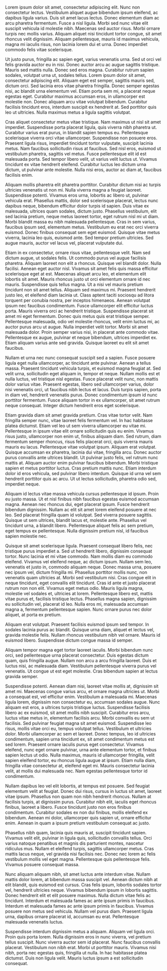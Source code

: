 <!-- json {
    "title": "About",
    "template": "page"
} -->

Lorem ipsum dolor sit amet, consectetur adipiscing elit. Nunc non consectetur lectus. Vestibulum aliquet augue bibendum ipsum eleifend, ac dapibus ligula varius. Duis sit amet lacus lectus. Donec elementum diam ac arcu pharetra fermentum. Fusce a nisl ligula. Morbi sed nunc vitae elit suscipit vehicula id molestie nibh. Maecenas sed auctor risus. Morbi ornare turpis nec mollis varius. Aliquam aliquet nisi tincidunt tortor congue, sit amet rhoncus velit dignissim. Aliquam pellentesque, mauris id maximus vehicula, magna mi iaculis risus, non lacinia lorem dui et urna. Donec imperdiet commodo felis vitae scelerisque.

Ut justo purus, fringilla ac sapien eget, varius venenatis urna. Sed ut orci vel felis gravida auctor eu in nisi. Donec auctor arcu ac augue sagittis tristique. Mauris sed mattis nulla. Donec sed eros magna. Curabitur rutrum sapien sodales, volutpat urna ut, sodales tellus. Lorem ipsum dolor sit amet, consectetur adipiscing elit. Aliquam eget est semper, sagittis mauris sed, dictum orci. Sed lacinia eros vitae pharetra fringilla. Donec semper egestas nisi, ac blandit urna elementum vel. Etiam porta sem mi, a placerat neque egestas eget. Curabitur maximus accumsan eros, in ullamcorper est molestie non. Donec aliquam arcu vitae volutpat bibendum. Curabitur facilisis tincidunt eros, interdum suscipit ex hendrerit at. Sed porttitor quis leo ut ultricies. Nulla maximus metus a ligula sagittis volutpat.

Cras aliquet consectetur metus vitae tristique. Nam maximus ut nisl sit amet imperdiet. Suspendisse porta placerat ligula, quis viverra nibh pharetra ut. Curabitur varius erat purus, in blandit sapien tempus eu. Pellentesque scelerisque viverra orci vitae ullamcorper. Suspendisse non posuere eros. Praesent ligula risus, imperdiet tincidunt tortor vulputate, suscipit lacinia metus. Nam faucibus sollicitudin risus at faucibus. Sed nisl eros, euismod ut vestibulum pharetra, sagittis vel metus. Fusce pellentesque elit id est malesuada porta. Sed tempor libero velit, ut varius velit luctus ut. Vivamus tincidunt ex vitae hendrerit eleifend. Curabitur luctus leo dictum urna dictum, ut pulvinar ante molestie. Nulla nisi eros, auctor ac diam at, faucibus facilisis enim.

Aliquam mollis pharetra elit pharetra porttitor. Curabitur dictum nisi ac turpis ultricies venenatis ut non mi. Nulla viverra magna a feugiat laoreet. Suspendisse potenti. Vivamus eros urna, lobortis ac libero ut, pulvinar vehicula erat. Phasellus mattis, dolor sed scelerisque placerat, lectus nunc dapibus neque, bibendum efficitur dolor turpis id sapien. Duis vitae ex malesuada, ultrices quam sodales, dictum justo. Phasellus vestibulum, elit sed lacinia pretium, neque metus laoreet tortor, eget rutrum nisl mi ut diam. Morbi blandit massa eu nibh malesuada pellentesque. Cras in sem varius, faucibus ipsum sed, elementum metus. Vestibulum eu erat nec orci viverra euismod. Donec finibus consequat sem eget euismod. Quisque vitae metus viverra, lacinia leo quis, euismod ante. Sed tempor pretium ultricies. Sed augue mauris, auctor vel lacus vel, placerat vulputate dui.

Etiam in ex consectetur, ornare risus vitae, pellentesque velit. Nam sed dictum augue, ut sodales felis. Ut commodo purus vel augue facilisis pharetra. Aliquam laoreet non elit a rhoncus. Quisque vel blandit dolor. Nulla facilisi. Aenean eget auctor nisl. Vivamus sit amet felis quis massa efficitur scelerisque eget at est. Maecenas aliquet arcu leo, et elementum elit lobortis sit amet. Mauris rhoncus justo ut orci elementum ornare id nec mauris. Suspendisse quis tellus magna. Ut a nisi vel mauris pretium tincidunt non sit amet tellus.
Aliquam sed maximus mi. Praesent hendrerit justo leo, et eleifend diam lacinia ut. Class aptent taciti sociosqu ad litora torquent per conubia nostra, per inceptos himenaeos. Aenean volutpat ipsum nec faucibus condimentum. Fusce ullamcorper elit efficitur luctus porta. Mauris viverra orci ac hendrerit tristique. Suspendisse placerat sit amet mi eget fermentum. Donec quis metus quis erat tristique semper. Pellentesque malesuada, odio vel molestie rhoncus, velit enim luctus mi, ac auctor purus arcu ut augue. Nulla imperdiet velit tortor. Morbi sit amet malesuada dolor. Proin semper varius nisi, in placerat ante commodo vitae. Pellentesque ex augue, pulvinar et neque bibendum, ultrices imperdiet ex. Etiam aliquam varius ante sed gravida. Quisque laoreet eu elit sit amet faucibus.

Nullam et urna nec nunc consequat suscipit sed a sapien. Fusce posuere ligula eget nulla ullamcorper, ac tincidunt ante pulvinar. Aenean a tellus massa. Praesent tincidunt vehicula turpis, et euismod magna feugiat at. Sed velit urna, sollicitudin eget aliquam in, tempor et neque. Nullam mollis est et nulla luctus, vel tristique nisl egestas. Fusce placerat velit nunc, non mattis dolor varius vitae. Praesent egestas, libero sed ullamcorper varius, dolor nisi venenatis orci, ut faucibus nibh lectus et lacus. Duis turpis sapien, porta in diam vel, hendrerit venenatis purus. Donec condimentum ipsum id nunc porttitor fermentum. Fusce aliquam tortor in ex ullamcorper, sit amet rutrum neque consequat. Integer dictum hendrerit eros eget scelerisque.

Etiam gravida diam sit amet gravida pretium. Cras vitae tortor velit. Nam fringilla semper nunc, vitae laoreet felis fermentum vel. In hac habitasse platea dictumst. Etiam vel leo ut sem viverra ullamcorper eu vitae mi. Pellentesque in ipsum vitae elit ornare sollicitudin quis eu enim. Vivamus risus justo, ullamcorper non enim ut, finibus aliquam diam.
Sed rutrum, diam fermentum semper rhoncus, risus felis placerat orci, quis viverra mauris mauris eu lacus. Pellentesque vitae volutpat ipsum. Aliquam erat volutpat. Quisque accumsan ex pharetra, lacinia dui vitae, fringilla arcu. Donec auctor purus convallis ante ultrices blandit. Ut pulvinar justo felis, vel rutrum nunc mattis at. Aliquam auctor enim pulvinar faucibus bibendum. Morbi tristique sapien et metus porttitor luctus. Cras pretium mattis nunc. Etiam interdum dolor id eros vehicula, sed pulvinar libero interdum. Quisque id urna vel sem hendrerit porttitor quis ac arcu. Ut ut lectus sollicitudin, pharetra odio sed, imperdiet neque.

Aliquam id lectus vitae massa vehicula cursus pellentesque id ipsum. Proin eu justo massa. Ut et nisl finibus nibh faucibus egestas euismod accumsan magna. Aenean nec rhoncus dui, eget placerat ipsum. Fusce hendrerit bibendum dignissim. Nullam ac elit sit amet lorem eleifend posuere at nec leo. Sed placerat fringilla quam id volutpat. Sed viverra posuere sagittis. Quisque ut sem ultrices, blandit lacus et, molestie ante. Phasellus vel tincidunt urna, a blandit libero. Pellentesque aliquet felis ac sem pretium, eget tempus ex pellentesque. Nulla dignissim pretium nisl, id faucibus sapien molestie nec.

Quisque sit amet scelerisque ligula. Praesent consequat libero felis, nec tristique purus imperdiet a. Sed ut hendrerit libero, dignissim consequat tortor. Nunc lacinia et mi vitae commodo. Nam mollis diam eu commodo eleifend. Vivamus vel eleifend neque, ac dictum ipsum. Nullam sem leo, venenatis et justo in, commodo aliquam neque.
Donec massa urna, posuere nec ipsum vel, dictum fringilla mi. Phasellus porttitor mollis nunc, non venenatis quam ultricies at. Morbi sed vestibulum nisi. Cras congue elit in neque tincidunt, eget convallis elit tincidunt. Cras id ante et justo placerat rutrum non non elit. Vivamus eget metus odio. Mauris ligula magna, molestie vel sodales et, ultricies at lorem. Pellentesque libero est, mattis vitae purus et, facilisis tristique lectus. Phasellus magna sapien, dignissim eu sollicitudin vel, placerat id leo. Nulla eros mi, malesuada accumsan magna a, fermentum pellentesque sapien. Nunc ornare purus nec dolor aliquet, at porta ex pretium.

Aliquam erat volutpat. Praesent facilisis euismod ipsum sed tempor. In sodales lacinia purus ac blandit. Quisque urna diam, aliquet et lectus vel, gravida molestie felis. Nullam rhoncus vestibulum nibh vel ornare. Mauris id euismod libero. Suspendisse dictum congue massa id semper.

Aliquam tempor magna eget tortor laoreet iaculis. Morbi bibendum nunc orci, sed pellentesque urna placerat consectetur. Duis egestas dictum quam, quis fringilla augue. Nullam non arcu a arcu fringilla laoreet. Duis et luctus nisi, ac malesuada diam. Vestibulum pellentesque viverra purus vel venenatis. Ut congue ut est eget molestie. Cras bibendum sapien at lectus gravida semper.

Suspendisse potenti. Aenean diam nisi, laoreet vitae mollis at, dignissim sit amet mi. Maecenas congue varius arcu, et ornare magna ultricies ut. Morbi a consequat est, vel efficitur enim. Vestibulum a malesuada mi. Maecenas ligula lorem, dignissim non consectetur eu, accumsan sodales augue. Nunc aliquam est eros, a ultrices turpis tristique luctus. Suspendisse facilisis libero ac ex euismod, sit amet mollis nibh suscipit. Curabitur eros arcu, luctus vitae metus in, elementum facilisis arcu. Morbi convallis eu sem ut facilisis.
Sed pulvinar feugiat magna sit amet euismod. Suspendisse leo risus, mollis vitae orci eu, tempus volutpat tellus. Vestibulum et ultricies dolor. Morbi ullamcorper ac sem et laoreet. Donec tempus, leo id ultricies condimentum, sapien urna tincidunt ex, sit amet condimentum metus est sed lorem. Praesent ornare iaculis purus eget consectetur. Vivamus eleifend, nunc eget ornare pulvinar, urna ante elementum tortor, et finibus sapien lectus ut odio. Nulla maximus, mauris id ullamcorper fringilla, velit sapien eleifend tortor, eu rhoncus ligula augue at ipsum. Etiam nulla diam, fringilla vitae consectetur at, eleifend eget mi. Mauris consectetur lacinia velit, at mollis dui malesuada nec. Nam egestas pellentesque tortor id condimentum.

Nullam dapibus leo vel elit lobortis, at tempus est posuere. Sed feugiat elementum velit at feugiat. Donec dui risus, cursus in luctus sit amet, laoreet vitae ipsum. Phasellus non quam non nibh hendrerit rhoncus. Nullam at facilisis turpis, at dignissim purus. Curabitur nibh elit, iaculis eget rhoncus finibus, laoreet a libero. Fusce tincidunt justo non eros finibus condimentum. Curabitur sodales ex non dui finibus, mollis eleifend ex bibendum. Aenean mi dolor, ullamcorper quis sapien ut, ornare efficitur enim. Aenean in quam a ipsum pretium vestibulum consequat ac justo.

Phasellus nibh quam, lacinia quis mauris at, suscipit tincidunt sapien. Vivamus velit elit, pulvinar in ligula quis, sollicitudin convallis tellus. Orci varius natoque penatibus et magnis dis parturient montes, nascetur ridiculus mus. Nullam et eleifend turpis, sagittis ullamcorper metus. Cras mattis lacus neque, vel gravida nisi facilisis nec. Donec nec lorem ac felis vestibulum mollis vel eget magna. Pellentesque quis pellentesque felis. Vivamus posuere consequat massa.

Nunc aliquam aliquam nibh, sit amet luctus ante interdum vitae. Nullam mattis dolor lorem, at bibendum massa suscipit vel. Aenean dictum nibh at elit blandit, quis euismod est cursus. Cras felis ipsum, lobortis sodales tortor vel, hendrerit ultricies neque. Vivamus bibendum ipsum in lobortis sagittis. Donec hendrerit elit et elit posuere maximus. Nulla dictum vitae felis ac tincidunt. Interdum et malesuada fames ac ante ipsum primis in faucibus. Interdum et malesuada fames ac ante ipsum primis in faucibus. Vivamus posuere non metus sed vehicula. Nullam vel purus diam. Praesent ligula urna, dapibus ornare placerat id, accumsan eu erat. Pellentesque malesuada venenatis luctus.

Suspendisse interdum dignissim metus a aliquam. Aliquam vel ligula orci. Proin quis porta lorem. Nulla dignissim eros in nunc viverra, vel pretium tellus suscipit. Nunc viverra auctor sem id placerat. Nunc faucibus convallis placerat. Vestibulum non nibh erat. Morbi ut porttitor mauris. Vivamus nisi nibh, porta nec egestas quis, fringilla ut nulla. In hac habitasse platea dictumst. Duis non ligula velit. Mauris luctus ipsum a est sollicitudin consequat.

<br>
